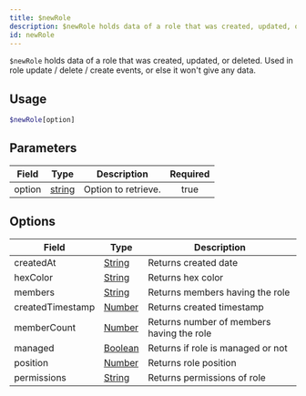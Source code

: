 ```yaml
---
title: $newRole
description: $newRole holds data of a role that was created, updated, or deleted. Used in role update / delete / create events, or else it won't give any data.
id: newRole
---
```


`$newRole` holds data of a role that was created, updated, or deleted. Used in role update / delete / create events,
or else it won't give any data.

## Usage

```php
$newRole[option]
```

## Parameters

| Field  | Type                                                                                              | Description         | Required |
| ------ | ------------------------------------------------------------------------------------------------- | ------------------- | :------: |
| option | [string](https://developer.mozilla.org/en-US/docs/Web/JavaScript/Reference/Global_Objects/String) | Option to retrieve. |   true   |

## Options
| Field  | Type                                                                                              | Description |
| ------ | ---- | ------ |
| createdAt | [String](https://developer.mozilla.org/en-US/docs/Web/JavaScript/Reference/Global_Objects/String) | Returns created date |
| hexColor | [String](https://developer.mozilla.org/en-US/docs/Web/JavaScript/Reference/Global_Objects/String) | Returns hex color |
| members | [String](https://developer.mozilla.org/en-US/docs/Web/JavaScript/Reference/Global_Objects/String) | Returns members having the role |
| createdTimestamp | [Number](https://developer.mozilla.org/en-US/docs/Web/JavaScript/Reference/Global_Objects/Number) | Returns created timestamp |
| memberCount | [Number](https://developer.mozilla.org/en-US/docs/Web/JavaScript/Reference/Global_Objects/Number) | Returns number of members having the role |
| managed | [Boolean](https://developer.mozilla.org/en-US/docs/Web/JavaScript/Reference/Global_Objects/Boolean) | Returns if role is managed or not |
| position | [Number](https://developer.mozilla.org/en-US/docs/Web/JavaScript/Reference/Global_Objects/Number) | Returns role position |
| permissions | [String](https://developer.mozilla.org/en-US/docs/Web/JavaScript/Reference/Global_Objects/String) | Returns permissions of role |

